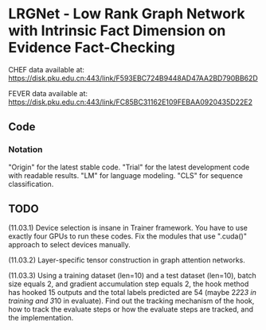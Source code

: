 # LRGNet - Low Rank Graph Network with Intrinsic Fact Dimension on Evidence Fact-Checking

CHEF data available at: https://disk.pku.edu.cn:443/link/F593EBC724B9448AD47AA2BD790BB62D

FEVER data available at: https://disk.pku.edu.cn:443/link/FC85BC31162E109FEBAA0920435D22E2


## Code

### Notation 
"Origin" for the latest stable code. "Trial" for the latest development code with readable results. "LM" for language modeling. "CLS" for sequence classification.


## TODO

(11.03.1) Device selection is insane in Trainer framework. You have to use exactly four GPUs to run these codes. Fix the modules that use ".cuda()" approach to select devices manually.

(11.03.2) Layer-specific <adj> tensor construction in graph attention networks.

(11.03.3) Using a training dataset (len=10) and a test dataset (len=10), batch size equals 2, and gradient accumulation step equals 2, the hook method has hooked 15 outputs and the total labels predicted are 54 (maybe 2*2*2*3 in training and 3*10 in evaluate). Find out the tracking mechanism of the hook, how to track the evaluate steps or how the evaluate steps are tracked, and the implementation.
